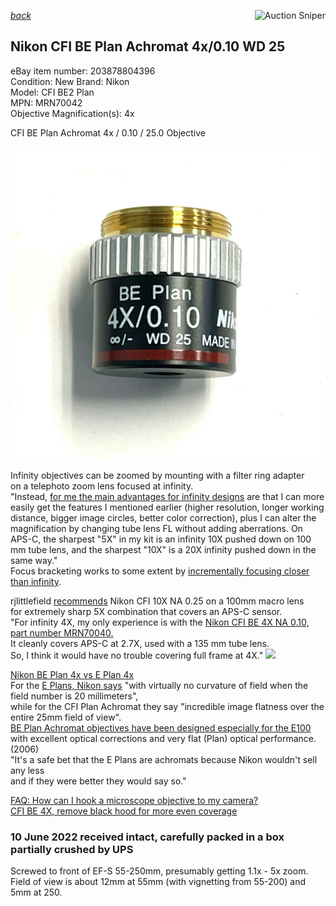 *[back](../../objectives/)*
<a href="https://www.gixen.com/index.php" name="9e092736783d0da1dfd8413d57d10faf
" target="_blank" >
<img align=right src="https://www.gixen.com/images/gixenlink.gif" border="0" alt="Auction Sniper" title="Auction Sniper">
</a>  

## Nikon CFI BE Plan Achromat 4x/0.10 WD 25
eBay item number: 203878804396  
Condition: New
Brand: Nikon  
Model:	CFI BE2 Plan  
MPN:  MRN70042  
Objective Magnification(s):  4x

CFI BE Plan Achromat 4x / 0.10 / 25.0 Objective

![](front.jpg)  

Infinity objectives can be zoomed by mounting with a filter ring adapter  
on a telephoto zoom lens focused at infinity.  
"Instead, [for me the main advantages for infinity designs](https://www.photomacrography.net/forum/viewtopic.php?p=277496#p277496) are that I can more easily get the features I mentioned earlier (higher resolution, longer working distance, bigger image circles, better color correction), plus I can alter the magnification by changing tube lens FL without adding aberrations. On APS-C, the sharpest "5X" in my kit is an infinity 10X pushed down on 100 mm tube lens, and the sharpest "10X" is a 20X infinity pushed down in the same way."  
Focus bracketing works to some extent by [incrementally focusing closer than infinity](https://www.photomacrography.net/forum/viewtopic.php?f=8&t=14569).  

rjlittlefield [recommends](https://www.photomacrography.net/forum/viewtopic.php?p=283115#p283115) Nikon CFI 10X NA 0.25 on a 100mm macro lens  
for extremely sharp 5X combination that covers an APS-C sensor.  
"For infinity 4X, my only experience is with the [Nikon CFI BE 4X NA 0.10, part number MRN70040.](https://www.photomacrography.net/forum/viewtopic.php?p=272258#p272258)  
 It cleanly covers APS-C at 2.7X, used with a 135 mm tube lens.  
 So, I think it would have no trouble covering full frame at 4X."
[![](http://janrik.net/MiscSubj/2012/LensTests20120129/NikonBEPlanAchromatOverview.jpg)](https://www.photomacrography.net/forum/viewtopic.php?p=101380#p101380)  


[Nikon BE Plan 4x vs E Plan 4x](https://www.photomacrography.net/forum/viewtopic.php?p=146776)  
 For the [E Plans, Nikon says](https://www.microscope.healthcare.nikon.com/products/optics/cfi-e-plan-achromat-series) "with virtually no curvature of field when the field number is 20 millimeters",  
while for the CFI Plan Achromat they say "incredible image flatness over the entire 25mm field of view".  
[BE Plan Achromat objectives have been designed especially for the E100](https://www.microscope.healthcare.nikon.com/about/news/nikon-introduces-the-eclipse-e100-infinity-corrected-educational-microscope)  
with excellent optical corrections and very flat (Plan) optical performance. (2006)  
"It's a safe bet that the E Plans are achromats because Nikon wouldn't sell any less  
 and if they were better they would say so."  

[FAQ: How can I hook a microscope objective to my camera?](https://www.photomacrography.net/forum/viewtopic.php?f=29&t=12147&p=138270&hilit=be+plan+4x#p138270)  
[CFI BE 4X, remove black hood for more even coverage](https://www.photomacrography.net/forum/viewtopic.php?f=8&t=18182)  

### 10 June 2022 received intact, carefully packed in a box partially crushed by UPS  

Screwed to front of EF-S 55-250mm, presumably getting 1.1x - 5x zoom.  
Field of view is about 12mm at 55mm (with vignetting from 55-200) and 5mm at 250.  

